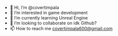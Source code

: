 - 👋 Hi, I’m @covertimpala
- 👀 I’m interested in game development
- 🌱 I’m currently learning Unreal Engine
- 💞️ I’m looking to collaborate on idk Github?
- 📫 How to reach me covertimpala600@gmail.com

<!---
covertimpala/covertimpala is a ✨ special ✨ repository because its `README.md` (this file) appears on your GitHub profile.
You can click the Preview link to take a look at your changes.
--->
